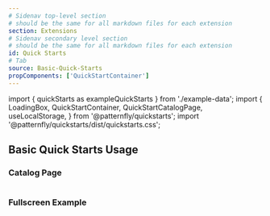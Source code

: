 ```yaml
---
# Sidenav top-level section
# should be the same for all markdown files for each extension
section: Extensions
# Sidenav secondary level section
# should be the same for all markdown files for each extension
id: Quick Starts
# Tab
source: Basic-Quick-Starts
propComponents: ['QuickStartContainer']
---
```


import { quickStarts as exampleQuickStarts } from './example-data';
import {
  LoadingBox,
  QuickStartContainer,
  QuickStartCatalogPage,
  useLocalStorage,
} from '@patternfly/quickstarts';
import '@patternfly/quickstarts/dist/quickstarts.css';

## Basic Quick Starts Usage

### Catalog Page
```js file="./AppProps.jsx"
```

### Fullscreen Example
```js file="./AppProps.jsx" isFullscreen
```
